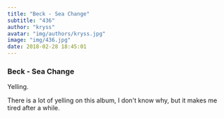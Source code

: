 ```yaml
---
title: "Beck - Sea Change"
subtitle: "436"
author: "kryss"
avatar: "img/authors/kryss.jpg"
image: "img/436.jpg"
date: 2018-02-28 18:45:01
---
```


### Beck - Sea Change
Yelling.

There is a lot of yelling on this album, I don't know why, but it makes me tired after a while. 
